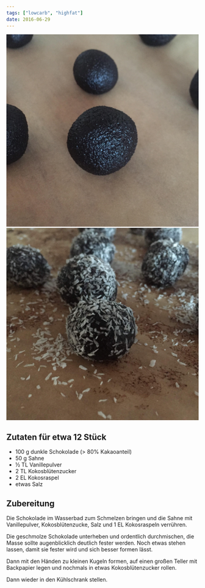 ```yaml
---
tags: ["lowcarb", "highfat"]
date: 2016-06-29
---
```


![](../img/schokopralinen-mit-kokos-1.jpg)
![](../img/schokopralinen-mit-kokos-2.jpg)

## Zutaten für etwa 12 Stück
- 100 g     dunkle Schokolade (> 80% Kakaoanteil)
-  50 g     Sahne
- ½ TL      Vanillepulver
- 2 TL      Kokosblütenzucker
- 2 EL      Kokosraspel
- etwas Salz

## Zubereitung
Die Schokolade im Wasserbad zum Schmelzen bringen und die Sahne mit Vanillepulver, Kokosblütenzucke, Salz und 1 EL Kokosraspeln verrühren.

Die geschmolze Schokolade unterheben und ordentlich durchmischen, die Masse sollte augenblicklich deutlich fester werden.
Noch etwas stehen lassen, damit sie fester wird und sich besser formen lässt.

Dann mit den Händen zu kleinen Kugeln formen, auf einen großen Teller mit Backpapier legen und nochmals in etwas Kokosblütenzucker rollen.

Dann wieder in den Kühlschrank stellen.
